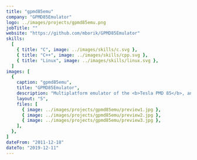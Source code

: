 ```yaml
---
title: "gpmd85emu"
company: "GPMD85Emulator"
logo: ../images/projects/gpmd85emu.png
jobTitle: ""
website: "https://github.com/mborik/GPMD85Emulator"
skills:
  [
    { title: "C", image: ../images/skills/c.svg },
    { title: "C++", image: ../images/skills/cpp.svg },
    { title: "Linux", image: ../images/skills/linux.svg },
  ]
images: [
  {
    caption: "gpmd85emu",
    title: "GPMD85Emulator",
    description: "Multiplatform emulator of the <b>Tesla PMD 85</b>, an 8-bit personal micro-computer and all its compatible models produced in eighties of 20th century in former Czechoslovakia.",
    layout: "5",
    files: [
      { image: ../images/projects/gpmd85emu/preview1.jpg },
      { image: ../images/projects/gpmd85emu/preview2.jpg },
      { image: ../images/projects/gpmd85emu/preview3.jpg },
    ],
  },
]
dateFrom: "2011-12-18"
dateTo: "2019-12-11"
---
```

